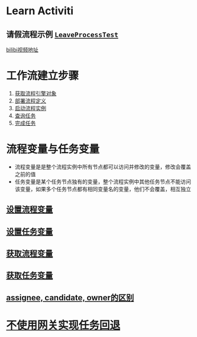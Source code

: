 Learn Activiti
===

请假流程示例 [`LeaveProcessTest`](https://github.com/scutuyu/activiti/blob/master/src/test/java/com/tuyu/LeaveProcessTest.java)
---

[bilibi视频地址](https://www.bilibili.com/video/av7670054/index_13.html#page=9)

# 工作流建立步骤

1. [获取流程引擎对象](https://github.com/scutuyu/activiti/wiki/ProcessEngine)
2. [部署流程定义](https://github.com/scutuyu/activiti/wiki/Deploy-ProcessDefine) 
3. [启动流程实例](https://github.com/scutuyu/activiti/wiki/Start-ProcessInstance)
4. [查询任务](https://github.com/scutuyu/activiti/wiki/Query-Tasks)
5. [完成任务](https://github.com/scutuyu/activiti/wiki/Complete-Task)

# 流程变量与任务变量
- 流程变量是是整个流程实例中所有节点都可以访问并修改的变量，修改会覆盖之前的值
- 任务变量是某个任务节点独有的变量，整个流程实例中其他任务节点不能访问该变量，如果多个任务节点都有相同变量名的变量，他们不会覆盖，相互独立

## [设置流程变量](https://github.com/scutuyu/activiti/wiki/Set-prcessVariables)
## [设置任务变量](https://github.com/scutuyu/activiti/wiki/Set-TaskVariables)
## [获取流程变量](https://github.com/scutuyu/activiti/wiki/Get-ProcessVariables)
## [获取任务变量](https://github.com/scutuyu/activiti/wiki/Get-TaskVariables)
## [assignee, candidate, owner的区别](https://github.com/scutuyu/activiti/wiki/assignee,-candidate,-owner%E7%9A%84%E5%8C%BA%E5%88%AB)

# [不使用网关实现任务回退](https://github.com/scutuyu/activiti/wiki/Retroversion)




